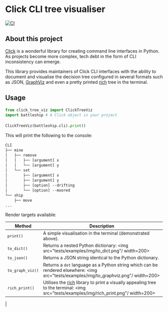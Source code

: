 # Click CLI tree visualiser

[![CI](https://github.com/datajoely/click-tree-viz/actions/workflows/ci.yml/badge.svg)](https://github.com/datajoely/click-tree-viz/actions/workflows/ci.yml)

## About this project

[Click](https://click.palletsprojects.com/en/7.x/) is a wonderful library for creating command line interfaces in Python. 
As projects become more complex, tech debt in the form of CLI inconsistency can emerge. 

This library provides maintainers of Click CLI interfaces with the ability to document and visualise the decision tree configured in several formats such as JSON, [GraphViz](https://graphviz.org/) and even a pretty printed [rich](https://github.com/willmcgugan/rich) tree in the terminal.    

## Usage

```python
from click_tree_viz import ClickTreeViz
import battleship # A Click object in your project

ClickTreeViz(battleship.cli).print()
```
This will print the following to the console:
```text
CLI
├── mine
│   ├── remove
│   │   ├── [argument] x
│   │   └── [argument] y
│   └── set
│       ├── [argument] x
│       ├── [argument] y
│       ├── [option] --drifting
│       └── [option] --moored
└── ship
    ├── move
...
```

Render targets available:

| Method      | Description |
| ----------- | ----------- |
| `print()`      | A simple visualisation in the terminal (demonstrated above). |
| `to_dict()`      | Returns a nested Python dictionary: <img src="tests/examples/img/to_dict.png"/ width=200>|
| `to_json()`   | Returns a JSON string identical to the Python dictionary.       |
| `to_graph_viz()`   | Returns a `dot` language as a Python string which can be rendered elsewhere: <img src="tests/examples/img/to_graphviz.png"/ width=200>|
| `rich_print()`   | Utilises the [rich](https://github.com/willmcgugan/rich) library to print a visually appealing tree to the terminal: <img src="tests/examples/img/rich_print.png"/ width=200>|
|

